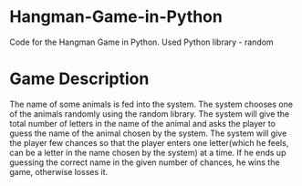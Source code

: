 # Hangman-Game-in-Python
Code for the Hangman Game in Python.
Used Python library - random

# Game Description
The name of some animals is fed into the system. The system chooses one of the animals randomly using the random library. The system will give the total number of letters in the name of the animal and asks the player to guess the name of the animal chosen by the system. The system will give the player few chances so that the player enters one letter(which he feels, can be a letter in the name chosen by the system) at a time. If he ends up guessing the correct name in the given number of chances, he wins the game, otherwise losses it.
